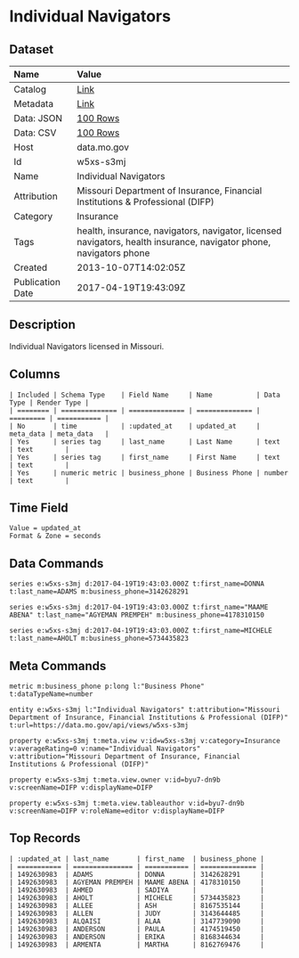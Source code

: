 # Individual Navigators

## Dataset

| Name | Value |
| :--- | :---- |
| Catalog | [Link](https://catalog.data.gov/dataset/individual-navigators-4f8ec) |
| Metadata | [Link](https://data.mo.gov/api/views/w5xs-s3mj) |
| Data: JSON | [100 Rows](https://data.mo.gov/api/views/w5xs-s3mj/rows.json?max_rows=100) |
| Data: CSV | [100 Rows](https://data.mo.gov/api/views/w5xs-s3mj/rows.csv?max_rows=100) |
| Host | data.mo.gov |
| Id | w5xs-s3mj |
| Name | Individual Navigators |
| Attribution | Missouri Department of Insurance, Financial Institutions & Professional (DIFP) |
| Category | Insurance |
| Tags | health, insurance, navigators, navigator, licensed navigators, health insurance, navigator phone, navigators phone |
| Created | 2013-10-07T14:02:05Z |
| Publication Date | 2017-04-19T19:43:09Z |

## Description

Individual Navigators licensed in Missouri.

## Columns

```ls
| Included | Schema Type    | Field Name     | Name           | Data Type | Render Type |
| ======== | ============== | ============== | ============== | ========= | =========== |
| No       | time           | :updated_at    | updated_at     | meta_data | meta_data   |
| Yes      | series tag     | last_name      | Last Name      | text      | text        |
| Yes      | series tag     | first_name     | First Name     | text      | text        |
| Yes      | numeric metric | business_phone | Business Phone | number    | text        |
```

## Time Field

```ls
Value = updated_at
Format & Zone = seconds
```

## Data Commands

```ls
series e:w5xs-s3mj d:2017-04-19T19:43:03.000Z t:first_name=DONNA t:last_name=ADAMS m:business_phone=3142628291

series e:w5xs-s3mj d:2017-04-19T19:43:03.000Z t:first_name="MAAME ABENA" t:last_name="AGYEMAN PREMPEH" m:business_phone=4178310150

series e:w5xs-s3mj d:2017-04-19T19:43:03.000Z t:first_name=MICHELE t:last_name=AHOLT m:business_phone=5734435823
```

## Meta Commands

```ls
metric m:business_phone p:long l:"Business Phone" t:dataTypeName=number

entity e:w5xs-s3mj l:"Individual Navigators" t:attribution="Missouri Department of Insurance, Financial Institutions & Professional (DIFP)" t:url=https://data.mo.gov/api/views/w5xs-s3mj

property e:w5xs-s3mj t:meta.view v:id=w5xs-s3mj v:category=Insurance v:averageRating=0 v:name="Individual Navigators" v:attribution="Missouri Department of Insurance, Financial Institutions & Professional (DIFP)"

property e:w5xs-s3mj t:meta.view.owner v:id=byu7-dn9b v:screenName=DIFP v:displayName=DIFP

property e:w5xs-s3mj t:meta.view.tableauthor v:id=byu7-dn9b v:screenName=DIFP v:roleName=editor v:displayName=DIFP
```

## Top Records

```ls
| :updated_at | last_name       | first_name  | business_phone | 
| =========== | =============== | =========== | ============== | 
| 1492630983  | ADAMS           | DONNA       | 3142628291     | 
| 1492630983  | AGYEMAN PREMPEH | MAAME ABENA | 4178310150     | 
| 1492630983  | AHMED           | SADIYA      |                | 
| 1492630983  | AHOLT           | MICHELE     | 5734435823     | 
| 1492630983  | ALLEE           | ASH         | 8167535144     | 
| 1492630983  | ALLEN           | JUDY        | 3143644485     | 
| 1492630983  | ALQAISI         | ALAA        | 3147739090     | 
| 1492630983  | ANDERSON        | PAULA       | 4174519450     | 
| 1492630983  | ANDERSON        | ERIKA       | 8168344634     | 
| 1492630983  | ARMENTA         | MARTHA      | 8162769476     | 
```